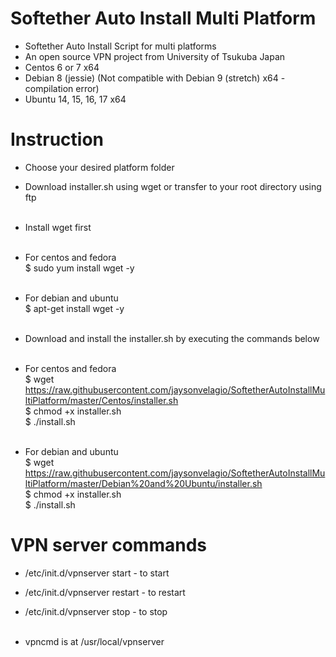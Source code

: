 # Softether Auto Install Multi Platform<br />
* Softether Auto Install Script for multi platforms<br />
* An open source VPN project from University of Tsukuba Japan<br />
* Centos 6 or 7 x64
* Debian 8 (jessie) (Not compatible with Debian 9 (stretch) x64 - compilation error)
* Ubuntu 14, 15, 16, 17 x64
# Instruction<br />

* Choose your desired platform folder<br />
* Download installer.sh using wget or transfer to your root directory using ftp<br /><br />

* Install wget first<br /><br />

* For centos and fedora<br />
$ sudo yum install wget -y<br /><br />

* For debian and ubuntu<br />
$ apt-get install wget -y<br /><br />

* Download and install the installer.sh by executing the commands below<br /><br />

* For centos and fedora<br />
$ wget https://raw.githubusercontent.com/jaysonvelagio/SoftetherAutoInstallMultiPlatform/master/Centos/installer.sh<br />
$ chmod +x installer.sh<br />
$ ./install.sh<br /><br />

* For debian and ubuntu<br />
$ wget https://raw.githubusercontent.com/jaysonvelagio/SoftetherAutoInstallMultiPlatform/master/Debian%20and%20Ubuntu/installer.sh<br />
$ chmod +x installer.sh<br />
$ ./install.sh<br />

# VPN server commands<br />
* /etc/init.d/vpnserver start - to start<br />
* /etc/init.d/vpnserver restart - to restart<br />
* /etc/init.d/vpnserver stop - to stop<br /><br />

* vpncmd is at /usr/local/vpnserver



